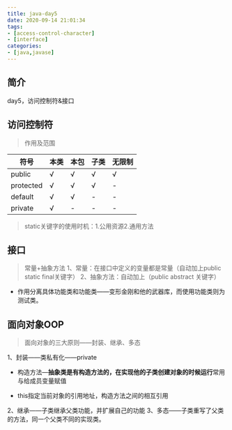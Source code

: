 ```yaml
---
title: java-day5
date: 2020-09-14 21:01:34
tags:
- [access-control-character]
- [interface]
categories:
- [java,javase]
---
```


## 简介
day5，访问控制符&接口
<!-- more -->

## 访问控制符
> 作用及范围

|符号|本类|本包|子类|无限制|
|---|---|---|---|---|
|public|√|√|√|√|
|protected|√|√|√|-|
|default|√|√|-|-|
|private|√|-|-|-|

> static关键字的使用时机：1.公用资源2.通用方法

## 接口

> 常量+抽象方法
1、常量：在接口中定义的变量都是常量（自动加上public static final关键字）
2、抽象方法：自动加上（public abstract 关键字）

+ 作用分离具体功能类和功能类——变形金刚和他的武器库，而使用功能类则为测试类。

## 面向对象OOP

> 面向对象的三大原则——封装、继承、多态

1、封装——类私有化——private
 + 构造方法—**抽象类是有构造方法的，在实现他的子类创建对象的时候运行**常用与给成员变量赋值

 + this指定当前对象的引用地址，构造方法之间的相互引用

2、继承——子类继承父类功能，并扩展自己的功能
3、多态——子类重写了父类的方法，同一个父类不同的实现类。
